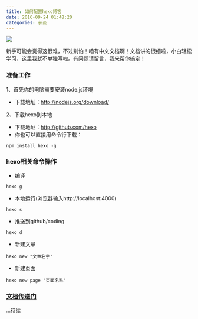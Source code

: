 ```yaml
---
title: 如何配置hexo博客
date: 2016-09-24 01:48:20
categories: 杂谈
---
```

![](http://ww4.sinaimg.cn/mw690/00674Nvvgw1f841pk4fltj31gh0p4455.jpg)
<dt>新手可能会觉得这很难，不过别怕！咱有中文文档啊！文档讲的很细啦，小白轻松学习，这里我就不单独写啦。有问题请留言，我来帮你搞定！</dt>
<!-- more -->

### 准备工作
1、首先你的电脑需要安装node.js环境
- 下载地址：http://nodejs.org/download/

2、下载hexo到本地
- 下载地址：http://github.com/hexo
- 你也可以直接用命令行下载：
```
npm install hexo -g
```

### hexo相关命令操作

- 编译

```
hexo g
```
- 本地运行(浏览器输入http://localhost:4000)

```
hexo s
```
- 推送到github/coding

```
hexo d
```
- 新建文章

```
hexo new "文章名字"
```
- 新建页面

```
hexo new page "页面名称"
```


<h3><a href="http://theme-next.iissnan.com/theme-settings.html">文档传送门</a></h3>
...待续
